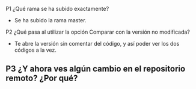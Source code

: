 P1 ¿Qué rama se ha subido exactamente?
  - Se ha subido la rama master.

P2 ¿Qué pasa al utilizar la opción Comparar con la versión no modificada?
  - Te abre la versión sin comentar del código, y así poder ver los dos códigos a la vez.

P3 ¿Y ahora ves algún cambio en el repositorio remoto? ¿Por qué?
  - 


